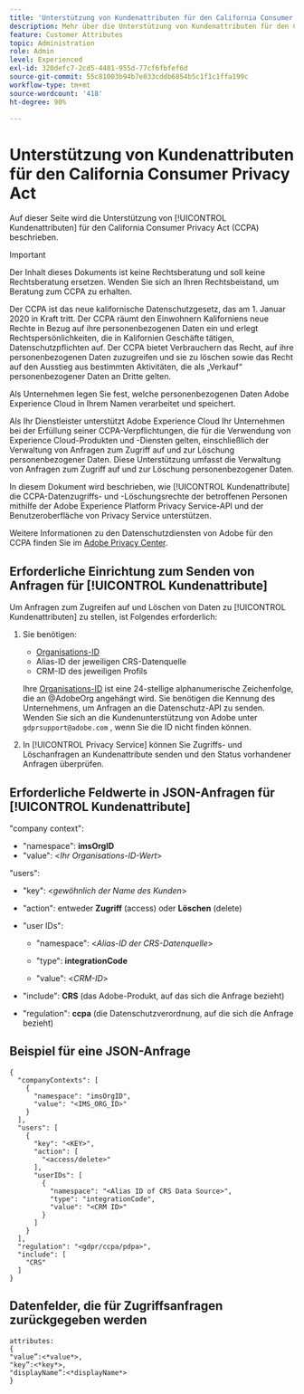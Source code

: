 ```yaml
---
title: 'Unterstützung von Kundenattributen für den California Consumer Privacy Act '
description: Mehr über die Unterstützung von Kundenattributen für den California Consumer Privacy Act erfahren
feature: Customer Attributes
topic: Administration
role: Admin
level: Experienced
exl-id: 320defc7-2cd5-4481-955d-77cf6fbfef6d
source-git-commit: 55c81003b94b7e033cddb6854b5c1f1c1ffa199c
workflow-type: tm+mt
source-wordcount: '418'
ht-degree: 90%

---
```


# Unterstützung von Kundenattributen für den California Consumer Privacy Act

Auf dieser Seite wird die Unterstützung von [!UICONTROL Kundenattributen] für den California Consumer Privacy Act (CCPA) beschrieben.

>[!IMPORTANT]
>
>Der Inhalt dieses Dokuments ist keine Rechtsberatung und soll keine Rechtsberatung ersetzen. Wenden Sie sich an Ihren Rechtsbeistand, um Beratung zum CCPA zu erhalten.

Der CCPA ist das neue kalifornische Datenschutzgesetz, das am 1. Januar 2020 in Kraft tritt. Der CCPA räumt den Einwohnern Kaliforniens neue Rechte in Bezug auf ihre personenbezogenen Daten ein und erlegt Rechtspersönlichkeiten, die in Kalifornien Geschäfte tätigen, Datenschutzpflichten auf. Der CCPA bietet Verbrauchern das Recht, auf ihre personenbezogenen Daten zuzugreifen und sie zu löschen sowie das Recht auf den Ausstieg aus bestimmten Aktivitäten, die als „Verkauf“ personenbezogener Daten an Dritte gelten.

Als Unternehmen legen Sie fest, welche personenbezogenen Daten Adobe Experience Cloud in Ihrem Namen verarbeitet und speichert.

Als Ihr Dienstleister unterstützt Adobe Experience Cloud Ihr Unternehmen bei der Erfüllung seiner CCPA-Verpflichtungen, die für die Verwendung von Experience Cloud-Produkten und -Diensten gelten, einschließlich der Verwaltung von Anfragen zum Zugriff auf und zur Löschung personenbezogener Daten. Diese Unterstützung umfasst die Verwaltung von Anfragen zum Zugriff auf und zur Löschung personenbezogener Daten.

In diesem Dokument wird beschrieben, wie [!UICONTROL Kundenattribute] die CCPA-Datenzugriffs- und -Löschungsrechte der betroffenen Personen mithilfe der Adobe Experience Platform Privacy Service-API und der Benutzeroberfläche von Privacy Service unterstützen.

Weitere Informationen zu den Datenschutzdiensten von Adobe für den CCPA finden Sie im [Adobe Privacy Center](https://www.adobe.com/privacy/ccpa.html).

## Erforderliche Einrichtung zum Senden von Anfragen für [!UICONTROL Kundenattribute]

Um Anfragen zum Zugreifen auf und Löschen von Daten zu [!UICONTROL Kundenattributen] zu stellen, ist Folgendes erforderlich:

1. Sie benötigen:

   * [Organisations-ID](#organizations.md)
   * Alias-ID der jeweiligen CRS-Datenquelle
   * CRM-ID des jeweiligen Profils

   Ihre [Organisations-ID](#organizations.md) ist eine 24-stellige alphanumerische Zeichenfolge, die an @AdobeOrg angehängt wird. Sie benötigen die Kennung des Unternehmens, um Anfragen an die Datenschutz-API zu senden. Wenden Sie sich an die Kundenunterstützung von Adobe unter `gdprsupport@adobe.com` , wenn Sie die ID nicht finden können.

1. In [!UICONTROL Privacy Service] können Sie Zugriffs- und Löschanfragen an Kundenattribute senden und den Status vorhandener Anfragen überprüfen.

## Erforderliche Feldwerte in JSON-Anfragen für [!UICONTROL Kundenattribute]

&quot;company context&quot;:

* &quot;namespace&quot;: **imsOrgID**
* &quot;value&quot;: &lt;*Ihr Organisations-ID-Wert*>

&quot;users&quot;:

* &quot;key&quot;: &lt;*gewöhnlich der Name des Kunden*>

* &quot;action&quot;: entweder **Zugriff** (access) oder **Löschen** (delete)

* &quot;user IDs&quot;:

   * &quot;namespace&quot;: &lt;*Alias-ID der CRS-Datenquelle*>

   * &quot;type&quot;: **integrationCode**

   * &quot;value&quot;: &lt;*CRM-ID*>

* &quot;include&quot;: **CRS** (das Adobe-Produkt, auf das sich die Anfrage bezieht)

* &quot;regulation&quot;: **ccpa** (die Datenschutzverordnung, auf die sich die Anfrage bezieht)

## Beispiel für eine JSON-Anfrage

```
{
  "companyContexts": [
    {
      "namespace": "imsOrgID",
      "value": "<IMS_ORG_ID>"
    }
  ],
  "users": [
    {
      "key": "<KEY>",
      "action": [
        "<access/delete>"
      ],
      "userIDs": [
        {
          "namespace": "<Alias ID of CRS Data Source>",
          "type": "integrationCode",
          "value": "<CRM ID>"
        }
      ]
    }
  ],
  "regulation": "<gdpr/ccpa/pdpa>",
  "include": [
    "CRS"
  ]
}
```

## Datenfelder, die für Zugriffsanfragen zurückgegeben werden

```
attributes:
{
"value”:<*value*>,
"key”:<*key*>,
"displayName”:<*displayName*>
}
```
